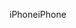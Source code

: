 <span data-ttu-id="70eb2-101">iPhone</span><span class="sxs-lookup"><span data-stu-id="70eb2-101">iPhone</span></span>